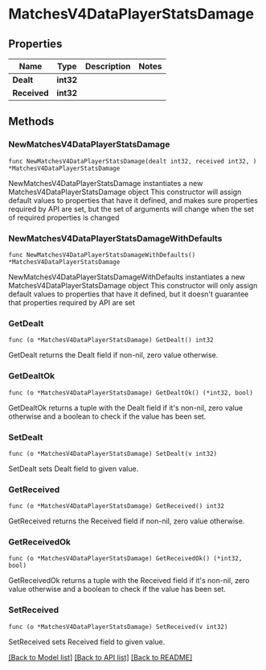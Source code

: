 # MatchesV4DataPlayerStatsDamage

## Properties

Name | Type | Description | Notes
------------ | ------------- | ------------- | -------------
**Dealt** | **int32** |  | 
**Received** | **int32** |  | 

## Methods

### NewMatchesV4DataPlayerStatsDamage

`func NewMatchesV4DataPlayerStatsDamage(dealt int32, received int32, ) *MatchesV4DataPlayerStatsDamage`

NewMatchesV4DataPlayerStatsDamage instantiates a new MatchesV4DataPlayerStatsDamage object
This constructor will assign default values to properties that have it defined,
and makes sure properties required by API are set, but the set of arguments
will change when the set of required properties is changed

### NewMatchesV4DataPlayerStatsDamageWithDefaults

`func NewMatchesV4DataPlayerStatsDamageWithDefaults() *MatchesV4DataPlayerStatsDamage`

NewMatchesV4DataPlayerStatsDamageWithDefaults instantiates a new MatchesV4DataPlayerStatsDamage object
This constructor will only assign default values to properties that have it defined,
but it doesn't guarantee that properties required by API are set

### GetDealt

`func (o *MatchesV4DataPlayerStatsDamage) GetDealt() int32`

GetDealt returns the Dealt field if non-nil, zero value otherwise.

### GetDealtOk

`func (o *MatchesV4DataPlayerStatsDamage) GetDealtOk() (*int32, bool)`

GetDealtOk returns a tuple with the Dealt field if it's non-nil, zero value otherwise
and a boolean to check if the value has been set.

### SetDealt

`func (o *MatchesV4DataPlayerStatsDamage) SetDealt(v int32)`

SetDealt sets Dealt field to given value.


### GetReceived

`func (o *MatchesV4DataPlayerStatsDamage) GetReceived() int32`

GetReceived returns the Received field if non-nil, zero value otherwise.

### GetReceivedOk

`func (o *MatchesV4DataPlayerStatsDamage) GetReceivedOk() (*int32, bool)`

GetReceivedOk returns a tuple with the Received field if it's non-nil, zero value otherwise
and a boolean to check if the value has been set.

### SetReceived

`func (o *MatchesV4DataPlayerStatsDamage) SetReceived(v int32)`

SetReceived sets Received field to given value.



[[Back to Model list]](../README.md#documentation-for-models) [[Back to API list]](../README.md#documentation-for-api-endpoints) [[Back to README]](../README.md)


